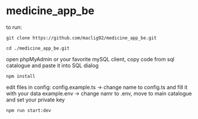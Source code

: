 # medicine_app_be
to run:

```
git clone https://github.com/maclig92/medicine_app_be.git
```
```
cd ./medicine_app_be.git
```
open phpMyAdmin or your favorite mySQL client,
copy code from sql catalogue and paste it into SQL dialog
```
npm install
```
edit files in config:
config.example.ts -> change name to config.ts and fill it with your data
example.env -> change namr to .env, move to main catalogue and set your private key
```
npm run start:dev
```
